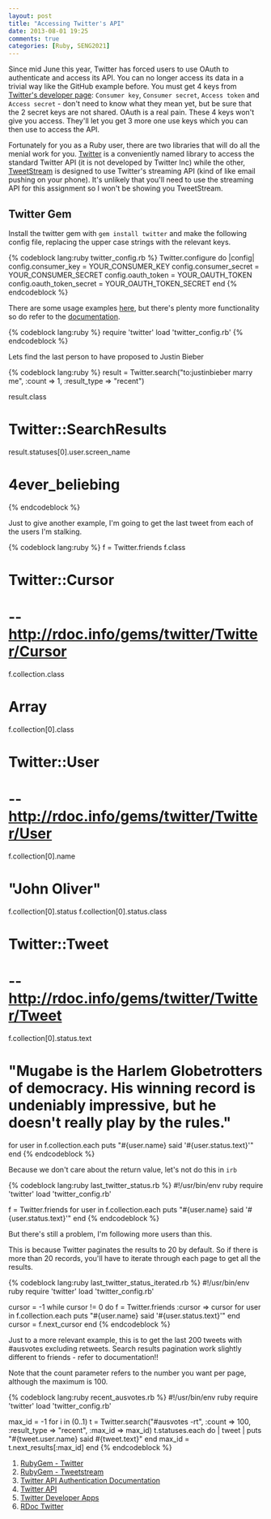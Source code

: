 ```yaml
---
layout: post
title: "Accessing Twitter's API"
date: 2013-08-01 19:25
comments: true
categories: [Ruby, SENG2021]
---
```


Since mid June this year, Twitter has forced users to use OAuth to authenticate and access its API. You can no longer access its data in a trivial way like the GitHub example before. You must get 4 keys from [Twitter's developer page][5]: ```Consumer key```, ```Consumer secret```, ```Access token``` and ```Access secret``` - don't need to know what they mean yet, but be sure that the 2 secret keys are not shared. OAuth is a real pain. These 4 keys won't give you access. They'll let you get 3 more one use keys which you can then use to access the API.

Fortunately for you as a Ruby user, there are two libraries that will do all the menial work for you. [Twitter][1] is a conveniently named library to access the standard Twitter API (it is not developed by Twitter Inc) while the other, [TweetStream][2] is designed to use Twitter's streaming API (kind of like email pushing on your phone). It's unlikely that you'll need to use the streaming API for this assignment so I won't be showing you TweetStream.

## Twitter Gem

Install the twitter gem with ```gem install twitter``` and make the following config file, replacing the upper case strings with the relevant keys.

{% codeblock lang:ruby twitter_config.rb %}
Twitter.configure do |config|
  config.consumer_key = YOUR_CONSUMER_KEY
  config.consumer_secret = YOUR_CONSUMER_SECRET
  config.oauth_token = YOUR_OAUTH_TOKEN
  config.oauth_token_secret = YOUR_OAUTH_TOKEN_SECRET
end
{% endcodeblock %}

There are some usage examples [here][7], but there's plenty more functionality so do refer to the [documentation][6].

{% codeblock lang:ruby %}
require 'twitter'
load 'twitter_config.rb'
{% endcodeblock %}

Lets find the last person to have proposed to Justin Bieber

{% codeblock lang:ruby %}
result = Twitter.search("to:justinbieber marry me", :count => 1, :result_type => "recent")

result.class
# Twitter::SearchResults

result.statuses[0].user.screen_name
# 4ever_beliebing
{% endcodeblock %}

Just to give another example, I'm going to get the last tweet from each of the users I'm stalking.

{% codeblock lang:ruby %}
f = Twitter.friends
f.class
# Twitter::Cursor
# -- http://rdoc.info/gems/twitter/Twitter/Cursor

f.collection.class
# Array

f.collection[0].class
# Twitter::User
# -- http://rdoc.info/gems/twitter/Twitter/User

f.collection[0].name
# "John Oliver"

f.collection[0].status
f.collection[0].status.class
# Twitter::Tweet
# -- http://rdoc.info/gems/twitter/Twitter/Tweet

f.collection[0].status.text
# "Mugabe is the Harlem Globetrotters of democracy. His winning record is undeniably impressive, but he doesn't really play by the rules."

for user in f.collection.each
  puts "#{user.name} said '#{user.status.text}'"
end
{% endcodeblock %}

Because we don't care about the return value, let's not do this in ```irb```

{% codeblock lang:ruby last_twitter_status.rb %}
#!/usr/bin/env ruby
require 'twitter'
load 'twitter_config.rb'

f = Twitter.friends
for user in f.collection.each
  puts "#{user.name} said '#{user.status.text}'"
end
{% endcodeblock %}

But there's still a problem, I'm following more users than this.

This is because Twitter paginates the results to 20 by default.  So if there is more than 20 records, you'll have to iterate through each page to get all the results.

{% codeblock lang:ruby last_twitter_status_iterated.rb %}
#!/usr/bin/env ruby
require 'twitter'
load 'twitter_config.rb'

cursor = -1 
while cursor != 0 do
  f = Twitter.friends :cursor => cursor
  for user in f.collection.each
    puts "#{user.name} said '#{user.status.text}'"
  end
  cursor = f.next_cursor
end
{% endcodeblock %}

Just to a more relevant example, this is to get the last 200 tweets with #ausvotes excluding retweets. Search results pagination work slightly different to friends - refer to documentation!!

Note that the count parameter refers to the number you want per page, although the maximum is 100.

{% codeblock lang:ruby recent_ausvotes.rb %}
#!/usr/bin/env ruby
require 'twitter'
load 'twitter_config.rb'

max_id = -1
for i in (0..1)
  t = Twitter.search("#ausvotes -rt", :count => 100, :result_type => "recent", :max_id => max_id)
  t.statuses.each do | tweet |
    puts "#{tweet.user.name} said #{tweet.text}"
  end
  max_id = t.next_results[:max_id]
end
{% endcodeblock %}


1. [RubyGem - Twitter][1]
2. [RubyGem - Tweetstream][2]
3. [Twitter API Authentication Documentation][3]
4. [Twitter API][4]
5. [Twitter Developer Apps][5]
6. [RDoc Twitter][6]

  [1]: https://github.com/sferik/twitter
  [2]: https://github.com/tweetstream/tweetstream
  [3]: https://dev.twitter.com/docs/auth
  [4]: https://dev.twitter.com/docs/api/1.1
  [5]: https://dev.twitter.com/apps
  [6]: http://rdoc.info/gems/twitter
  [7]: https://github.com/sferik/twitter#usage-examples
